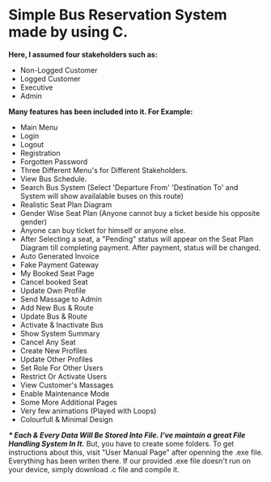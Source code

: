 # Simple Bus Reservation System made by using C.

__Here, I assumed four stakeholders such as:__
  - Non-Logged Customer
  - Logged Customer
  - Executive
  - Admin

__Many features has been included into it. For Example:__
  - Main Menu 
  - Login 
  - Logout 
  - Registration 
  - Forgotten Password 
  - Three Different Menu's for Different Stakeholders.
  - View Bus Schedule.
  - Search Bus System (Select 'Departure From' 'Destination To' and System will show availalable buses on this route)
  - Realistic Seat Plan Diagram
  - Gender Wise Seat Plan (Anyone cannot buy a ticket beside his opposite gender)
  - Anyone can buy ticket for himself or anyone else.
  - After Selecting a seat, a "Pending" status will appear on the Seat Plan Diagram till completing payment. After payment, status will be changed.
  - Auto Generated Invoice 
  - Fake Payment Gateway
  - My Booked Seat Page
  - Cancel booked Seat
  - Update Own Profile
  - Send Massage to Admin
  - Add New Bus & Route
  - Update Bus & Route
  - Activate & Inactivate Bus
  - Show System Summary
  - Cancel Any Seat
  - Create New Profiles
  - Update Other Profiles
  - Set Role For Other Users
  - Restrict Or Activate Users
  - View Customer's Massages
  - Enable Maintenance Mode
  - Some More Additional Pages
  - Very few animations (Played with Loops)
  - Colourfull & Minimal Design

___* Each & Every Data Will Be Stored Into File. I've maintain a great File Handling System In It.___
But, you have to create some folders. To get instructions about this, visit "User Manual Page" after openning the .exe file. Everything has been writen there. If our provided .exe file doesn't run on your device, simply download .c file and compile it.
